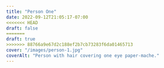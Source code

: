```yaml
---
title: "Person One"
date: 2022-09-12T21:05:17-07:00
<<<<<<< HEAD
draft: false
=======
draft: true
>>>>>>> 88766a9e67d2c188ef2b7cb73283f6da01465713
cover: "/images/person-1.jpg"
coverAlt: "Person with hair covering one eye paper-mache."
---
```


